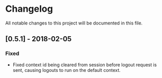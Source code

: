 # Changelog
All notable changes to this project will be documented in this file.

## [0.5.1] - 2018-02-05
### Fixed
- Fixed context id being cleared from session before logout request is sent, causing logouts to run on the default context.

